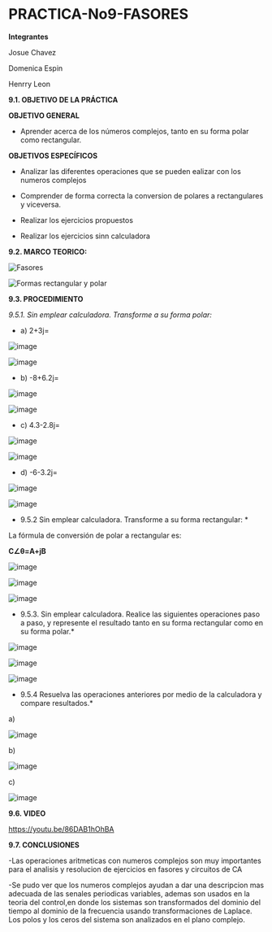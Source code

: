 # PRACTICA-No9-FASORES

**Integrantes**

Josue Chavez

Domenica Espin

Henrry Leon

**9.1. OBJETIVO DE LA PRÁCTICA**

**OBJETIVO GENERAL**

- Aprender acerca de los números complejos, tanto en su forma polar como rectangular.

**OBJETIVOS ESPECÍFICOS**

- Analizar las diferentes operaciones que se pueden ealizar con los numeros complejos

- Comprender de forma correcta la conversion de polares a rectangulares y viceversa.

- Realizar los ejercicios propuestos

- Realizar los ejercicios sinn calculadora

**9.2. MARCO TEORICO:**

![Fasores](https://user-images.githubusercontent.com/116777118/222453896-6a754d72-ffeb-4579-b49a-da1f79f340fd.png)

![Formas rectangular y polar](https://user-images.githubusercontent.com/116777118/222453918-1804d657-c28c-4075-8cb4-ffef9adba012.png)

**9.3. PROCEDIMIENTO**

*9.5.1. Sin emplear calculadora. Transforme a su forma polar:*

- a) 2+3j=

![image](https://user-images.githubusercontent.com/116777118/222455391-47c13034-3389-429a-8f16-4afaf2e7c0eb.png)

![image](https://user-images.githubusercontent.com/116777118/222455518-25182512-52b2-48fe-a372-91fffc9bd741.png)

- b) -8+6.2j=

![image](https://user-images.githubusercontent.com/116777118/222455671-421c9a84-0e5f-470e-83f3-e21ab1bd9d8e.png)

![image](https://user-images.githubusercontent.com/116777118/222455864-dc838405-dee8-4ce5-a4ad-9acda2c8968c.png)

- c) 4.3-2.8j=

![image](https://user-images.githubusercontent.com/116777118/222456306-2600a394-9389-44bf-897c-395ce8cc8eb6.png)

![image](https://user-images.githubusercontent.com/116777118/222456395-1cc4ffe1-13cb-497b-a6da-42fe5e4f2ce0.png)

- d) -6-3.2j=

![image](https://user-images.githubusercontent.com/116777118/222456528-492255fb-98ec-4f1e-9be3-8ced5ce98b65.png)

![image](https://user-images.githubusercontent.com/116777118/222456563-f97df243-624c-4279-adb6-13448108d0cb.png)

* 9.5.2 Sin emplear calculadora. Transforme a su forma rectangular: *

La fórmula de conversión de polar a rectangular es: 

**C∠θ=A+jB**

![image](https://user-images.githubusercontent.com/116777118/223888325-845ecd4a-3578-4c76-8968-631deb37931e.png)

![image](https://user-images.githubusercontent.com/116777118/223888467-f7100fd9-9a7f-494c-93f1-29e8ed637977.png)

![image](https://user-images.githubusercontent.com/116777118/223889064-1bacf6c2-34ad-4892-8f02-1fbba76ad5af.png)

* 9.5.3. Sin emplear calculadora. Realice las siguientes operaciones paso a paso, y represente el resultado tanto en su forma rectangular como en su forma polar.*

![image](https://user-images.githubusercontent.com/116777118/223892588-6d866ab5-cb98-4a72-94aa-d929b88663fa.png)

![image](https://user-images.githubusercontent.com/116777118/223892648-e1df441e-879f-464a-add2-e802ee6a7084.png)

![image](https://user-images.githubusercontent.com/116777118/223892688-2780131f-b634-450a-83ac-b7ee13fdde30.png)

* 9.5.4 Resuelva las operaciones anteriores por medio de la calculadora y compare
resultados.*

a)

![image](https://user-images.githubusercontent.com/116777118/223892750-d23bd227-a382-4aac-9e33-0c5006bfcee7.png)

b)

![image](https://user-images.githubusercontent.com/116777118/223892795-7d791403-2e1d-4b5a-97ec-34f31d470d6e.png)

c)

![image](https://user-images.githubusercontent.com/116777118/223892845-ef16178b-a47d-45e8-9a47-8f9abcf411f0.png)

**9.6. VIDEO**

https://youtu.be/86DAB1hOhBA

**9.7. CONCLUSIONES**

-Las operaciones aritmeticas con numeros complejos son muy importantes para el analisis y resolucion de ejercicios en fasores y circuitos de CA

-Se pudo ver que los numeros complejos ayudan a dar una descripcion mas adecuada de las senales periodicas variables, ademas son usados en la teoria del control,en donde los sistemas son transformados del dominio del tiempo al dominio de la frecuencia usando transformaciones de Laplace. Los polos y los ceros del sistema son analizados en el plano complejo.






